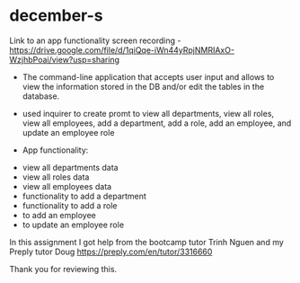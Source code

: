 # december-s

Link to an app functionality screen recording - https://drive.google.com/file/d/1qiQqe-iWn44yRpjNMRIAxO-WzjhbPoai/view?usp=sharing

* The command-line application that accepts user input and allows to view the information stored in the DB and/or edit the tables in the database.


* used inquirer to create promt to view all departments, view all roles, view all employees, add a department, add a role, add an employee, and update an employee role

* App functionality:

- view all departments data
- view all roles data
- view all employees data
- functionality to add a department
- functionality to add a role
- to add an employee
- to update an employee role


In this assignment I got help from the bootcamp tutor Trinh Nguen and my Preply tutor Doug https://preply.com/en/tutor/3316660


Thank you for reviewing this.